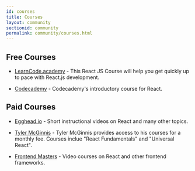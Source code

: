 ```yaml
---
id: courses
title: Courses
layout: community
sectionid: community
permalink: community/courses.html
---
```


## Free Courses

- [LearnCode.academy](https://www.youtube.com/watch?v=MhkGQAoc7bc) - This React JS Course will help you get quickly up to pace with React.js development.

- [Codecademy](https://www.codecademy.com/learn/react-101) - Codecademy's introductory course for React.

## Paid Courses

- [Egghead.io](https://egghead.io/browse/frameworks/react) - Short instructional videos on React and many other topics.

- [Tyler McGinnis](https://tylermcginnis.com/courses) - Tyler McGinnis provides access to his courses for a monthly fee. Courses inclue "React Fundamentals" and "Universal React".

- [Frontend Masters](https://frontendmasters.com/courses/) - Video courses on React and other frontend frameworks.
